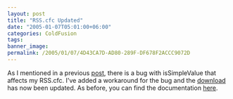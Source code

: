 ```yaml
---
layout: post
title: "RSS.cfc Updated"
date: "2005-01-07T05:01:00+06:00"
categories: ColdFusion 
tags: 
banner_image: 
permalink: /2005/01/07/4D43CA7D-AD80-289F-DF678F2ACCC9072D
---
```


As I mentioned in a previous <a href="http://www.camdenfamily.com/morpheus/blog/index.cfm?mode=entry&entry=19B03FFB-D745-2FFC-3E29FED6BF7816EC">post</a>, there is a bug with isSimpleValue that affects my RSS.cfc. I've added a workaround for the bug and the <a href="http://www.camdenfamily.com/morpheus/downloads/rss.zip">download</a>  has now been updated. As before, you can find the documentation <a href="http://www.camdenfamily.com/morpheus/downloads/rss.html">here</a>.